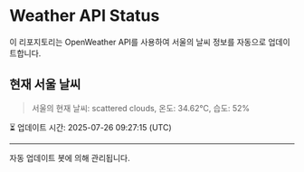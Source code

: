 
# Weather API Status

이 리포지토리는 OpenWeather API를 사용하여 서울의 날씨 정보를 자동으로 업데이트합니다.

## 현재 서울 날씨
> 서울의 현재 날씨: scattered clouds, 온도: 34.62°C, 습도: 52%

⏳ 업데이트 시간: 2025-07-26 09:27:15 (UTC)

---
자동 업데이트 봇에 의해 관리됩니다.
